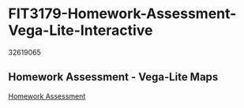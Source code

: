 # FIT3179-Homework-Assessment-Vega-Lite-Interactive
32619065

## Homework Assessment - Vega-Lite Maps

[Homework Assessment](index.html)

